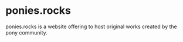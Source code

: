 ponies.rocks
============

ponies.rocks is a website offering to host original works created by the pony community.
